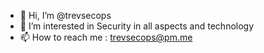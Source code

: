 - 👋 Hi, I’m @trevsecops
- 👀 I’m interested in Security in all aspects and technology
- 📫 How to reach me : trevsecops@pm.me

<!---
trevsecops/trevsecops is a ✨ special ✨ repository because its `README.md` (this file) appears on your GitHub profile.
You can click the Preview link to take a look at your changes.
--->
